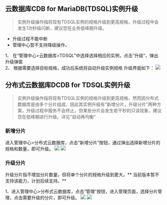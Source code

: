 ## 云数据库CDB for MariaDB(TDSQL)实例升级

> 实例升级操作指将现有TDSQL实例的规格升级到更高规格，升级过程中会发生1次秒级闪断，建议您在业务低峰期升级。

- 升级过程不能中断
- 管理中心暂不支持降级操作，

1、	在“管理中心>云数据库>TDSQL”中选择选择相应的实例，点击“升级”，弹出升级弹窗  
2、	根据需要选择目标规格，成功后系统将自动升级实例规格
升级界面如下：
![](https://mccdn.qcloud.com/static/img/d5916ce64bd27d051a305476c0191449/image.png)

## 分布式云数据库DCDB for TDSQL实例升级

>实例升级操作指将现有TDSQL实例的规格升级到更高规格，然而因分布式数据库是由多个分片组成，因此其实例升级有“新增分片，升级分片”两种方案，升级过程中服务不会终止，但某些分片会发生若干秒的只读现象，建议您在低峰期进行升级。详见“自动再均衡”

### 新增分片
进入管理中心>分布式云数据库，点击“新增分片”按钮，通过弹出选择新增分片的规格和数量，即可升级。
![](https://mccdn.qcloud.com/static/img/b9cff4d43c31ffac56b2296945ac2337/image.png)
![](https://mccdn.qcloud.com/static/img/6742591dcd12c8f56e6a11cdf0670e79/image.png)

### 升级分片
升级分片指不增加分片数量，但将单个分片的规格升级到更大。** 当前版本暂不支持该能力，计划后续支持。**

1、进入管理中心>分布式云数据库，点击“管理”按钮，进入管理页面，选择分片管理，点击需要升级的分片，即可升级。
![](https://mccdn.qcloud.com/static/img/d77ef38bc7becc785decbd51fd285b84/image.png)
![](https://mccdn.qcloud.com/static/img/0bb016e4be65e8865a86cd4f4eb20c59/image.png)

 

 
